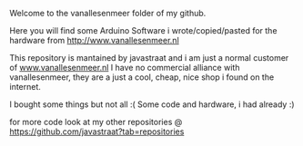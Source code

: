 Welcome to the vanallesenmeer folder of my github.

Here you will find some Arduino Software i wrote/copied/pasted for the hardware from http://www.vanallesenmeer.nl

This repository is mantained by javastraat and i am just a normal customer of www.vanallesenmeer.nl 
I have no commercial alliance with vanallesenmeer, they are a just a cool, cheap, nice shop i found on the internet.

I bought some things but not all :( 
Some code and hardware, i had already :)

for more code look at my other repositories @ https://github.com/javastraat?tab=repositories 